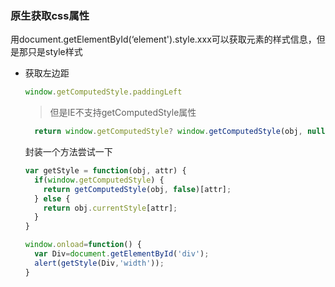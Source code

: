 ### 原生获取css属性

  用document.getElementById(‘element').style.xxx可以获取元素的样式信息，但是那只是style样式

- 获取左边距
  ```js
  window.getComputedStyle.paddingLeft
  ```
  > 但是IE不支持getComputedStyle属性
  ```js
    return window.getComputedStyle? window.getComputedStyle(obj, null).paddingLeft : obj.currentStyle.paddingLeft
  ```
  封装一个方法尝试一下
  ```js
  var getStyle = function(obj, attr) {
    if(window.getComputedStyle) {
      return getComputedStyle(obj, false)[attr];
    } else {
      return obj.currentStyle[attr];
    }
  }

  window.onload=function() { 
    var Div=document.getElementById('div'); 
    alert(getStyle(Div,'width')); 
  }
  ```
